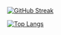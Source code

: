 [![GitHub Streak](https://streak-stats.demolab.com/?user=DenverCoder1&theme=radical)](https://git.io/streak-stats)

[![Top Langs](https://github-readme-stats.vercel.app/api/top-langs/?username=OkeLDF&theme=radical&layout=donut-vertical)](https://github.com/anuraghazra/github-readme-stats)
